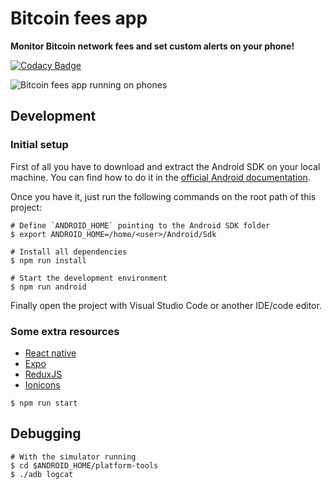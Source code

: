 # Bitcoin fees app

**Monitor Bitcoin network fees and set custom alerts on your phone!**

[![Codacy Badge](https://app.codacy.com/project/badge/Grade/aea1d6a79672480dbc660fb354aa2cd0)](https://app.codacy.com/gh/reverse-hash/bitcoin-fees-app/dashboard?utm_source=gh&utm_medium=referral&utm_content=&utm_campaign=Badge_grade)

![Bitcoin fees app running on phones](./doc/assets/bitcoin-fees-app-phones.png)

## Development

### Initial setup

First of all you have to download and extract the Android SDK on your local machine. You can find how to do it in the [official Android documentation](https://developer.android.com/about/versions?hl=es-419).

Once you have it, just run the following commands on the root path of this project:

```shell
# Define `ANDROID_HOME` pointing to the Android SDK folder
$ export ANDROID_HOME=/home/<user>/Android/Sdk

# Install all dependencies
$ npm run install

# Start the development environment
$ npm run android
```

Finally open the project with Visual Studio Code or another IDE/code editor.

### Some extra resources

- [React native](https://reactnative.dev/docs/getting-started)
- [Expo](https://docs.expo.dev/)
- [ReduxJS](https://redux.js.org/usage/)
- [Ionicons](https://ionic.io/ionicons/v4/cheatsheet.html)

```shell
$ npm run start
```

## Debugging

```shell
# With the simulator running
$ cd $ANDROID_HOME/platform-tools
$ ./adb logcat
```
